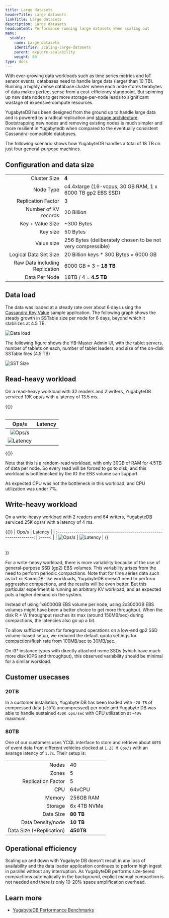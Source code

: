 ```yaml
---
title: Large datasets
headerTitle: Large datasets
linkTitle: Large datasets
description: Large datasets
headcontent: Performance running large datasets when scaling out
menu:
  stable:
    name: Large datasets
    identifier: scaling-large-datasets
    parent: explore-scalability
    weight: 80
type: docs
---
```


With ever-growing data workloads such as time series metrics and IoT sensor events, databases need to handle large data (larger than 10 TB). Running a highly dense database cluster where each node stores terabytes of data makes perfect sense from a cost-efficiency standpoint. But spinning up new data nodes to get more storage-per-node leads to significant wastage of expensive compute resources.

YugabyteDB has been designed from the ground up to handle large data and is powered by a radical replication and [storage architecture](../../../architecture/docdb/). Bootstrapping new nodes and removing existing nodes is much simpler and more resilient in Yugabytedb when compared to the eventually consistent Cassandra-compatible databases.

The following scenario shows how YugabyteDB handles a total of 18 TB on just four general-purpose machines.

## Configuration and data size

|                                |                                                             |
| -----------------------------: | ----------------------------------------------------------- |
| Cluster Size                   | **4**                                                       |
| Node Type                      | c4.4xlarge (16-vcpus, 30 GB RAM, 1 x 6000 TB gp2 EBS SSD)   |
| Replication Factor             | 3                                                           |
| Number of KV records           | 20 Billion                                                  |
| Key + Value Size               | ~300 Bytes                                                  |
| Key size                       | 50 Bytes                                                    |
| Value size                     | 256 Bytes (deliberately chosen to be not very compressible) |
| Logical Data Set Size          | 20 Billion keys * 300 Bytes = 6000 GB                       |
| Raw Data including Replication | 6000 GB * 3 = **18 TB**                                     |
| Data Per Node                  | 18TB / 4 = **4.5 TB**                                       |

## Data load

The data was loaded at a steady rate over about 6 days using the [Cassandra Key Value](../../../benchmark/key-value-workload-ycql/) sample application. The following graph shows the steady growth in SSTable size per node for 6 days, beyond which it stabilizes at 4.5 TB.

![Data load](https://www.yugabyte.com/wp-content/uploads/2018/08/Picture1-1.png)

The following figure shows the YB-Master Admin UI, with the tablet servers, number of tablets on each, number of tablet leaders, and size of the on-disk SSTable files (4.5 TB)

![SST Size](https://www.yugabyte.com/wp-content/uploads/2018/08/Picture2-1.png)

## Read-heavy workload

On a read-heavy workload with 32 readers and 2 writers, YugabyteDB serviced 19K ops/s with a latency of 13.5 ms.

{{<table>}}

|                                     Ops/s                            | Latency |
| :------------------------------------------------------------------: | :-----: |
| ![Ops/s](https://www.yugabyte.com/wp-content/uploads/2018/08/Picture3-1.png)
| ![Latency](https://www.yugabyte.com/wp-content/uploads/2018/08/Picture4-1.png) |

{{</table>}}

Note that this is a random-read workload, with only 30GB of RAM for 4.5TB of data per node. So every read will be forced to go to disk, and this workload is bottlenecked by the IO the EBS volume can support.

As expected CPU was not the bottleneck in this workload, and CPU utilization was under 7%.

## Write-heavy workload

On a write-heavy workload with 2 readers and 64 writers, YugabyteDB serviced 25K ops/s with a latency of 4 ms.

{{<table>}}
|                                     Ops/s                            | Latency |
| :------------------------------------------------------------------: | :-----: |
| ![Ops/s](https://www.yugabyte.com/wp-content/uploads/2018/08/Picture11.png)
| ![Latency](https://www.yugabyte.com/wp-content/uploads/2018/08/Picture12.png) |
{{</table>}}

For a write-heavy workload, there is more variability because of the use of general-purpose SSD (gp2) EBS volumes. This variability arises from the need to perform periodic compactions. Note that for time series data such as IoT or KairosDB-like workloads, YugabyteDB doesn't need to perform aggressive compactions, and the results will be even better. But this particular experiment is running an arbitrary KV workload, and as expected puts a higher demand on the system.

Instead of using 1x6000GB EBS volume per node, using 2x3000GB EBS volumes might have been a better choice to get more throughput. When the disk R + W throughput reaches its max (around 150MB/sec) during compactions, the latencies also go up a bit.

To allow sufficient room for foreground operations on a low-end gp2 SSD volume-based setup, we reduced the default quota settings for compaction/flush rate from 100MB/sec to 30MB/sec.

On i3* instance types with directly attached nvme SSDs (which have much more disk IOPS and throughput), this observed variability should be minimal for a similar workload.

## Customer usecases

### 20TB

In a customer installation, Yugabyte DB has been loaded with `~20 TB` of compressed data (`~50TB` uncompressed) per node and Yugabyte DB was able to handle sustained `450K ops/sec` with CPU utilization at `~40%` maximum.

### 80TB

One of our customers uses YCQL interface to store and retrieve about `80TB` of event data from different vehicles clocked at `1.25 M Ops/s` with an avarage latency of `1.7s`. Their setup is:

|                          |             |
| -----------------------: | :---------- |
|                    Nodes | 40          |
|                    Zones | 5           |
|       Replication Factor | 5           |
|                      CPU | 64vCPU      |
|                   Memory | 256GB RAM   |
|                  Storage | 6x 4TB NVMe |
|                Data Size | **80 TB**   |
|        Data Density/node | **10 TB**   |
| Data Size (+Replication) | **450TB**   |

## Operational efficiency

Scaling up and down with Yugabyte DB doesn't result in any loss of availability and the data loader application continues to perform high ingest in parallel without any interruption. As YugabyteDB performs size-tiered compactions automatically in the background, explicit manual compaction is not needed and there is only 10-20% space amplification overhead.

## Learn more

- [YugabyteDB Performance Benchmarks](../../../benchmark/)
